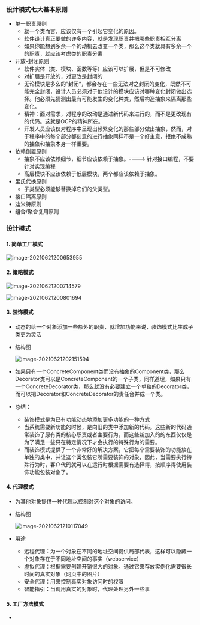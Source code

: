 ### 设计模式七大基本原则

- 单一职责原则
  - 就一个类而言，应该仅有一个引起它变化的原因。
  - 软件设计真正要做的许多内容，就是发现职责并把哪些职责相互分离
  - 如果你能想到多余一个的动机去改变一个类，那么这个类就具有多余一个的职责，就应该考虑类的职责分离
- 开放-封闭原则
  - 软件实体（类、模块、函数等等）应该可以扩展，但是不可修改
  - 对扩展是开放的，对更改是封闭的
  - 无论模块是多么的”封闭“，都会存在一些无法对之封闭的变化，既然不可能完全封闭，设计人员必须对于他设计的模块应该对哪种变化封闭做出选择。他必须先猜测出最有可能发生的变化种类，然后构造抽象来隔离那些变化。
  - 精神：面对需求，对程序的改动是通过新代码来进行的，而不是更改现有的代码。这就是OCP的精神所在。
  - 开发人员应该仅对程序中呈现出频繁变化的那些部分做出抽象，然而，对于程序中的每个部分都刻意的进行抽象同样不是一个好主意，拒绝不成熟的抽象和抽象本身一样重要。
- 依赖倒置原则
  - 抽象不应该依赖细节，细节应该依赖于抽象。----> 针对接口编程，不要针对实现编程
  - 高层模块不应该依赖于低层模块，两个都应该依赖于抽象。
- 里氏代换原则
  - 子类型必须能够替换掉它们的父类型。
- 接口隔离原则
- 迪米特原则
- 组合/聚合复用原则

### 设计模式

#### 1. 简单工厂模式

![image-20210621200653955](C:\Users\killa\AppData\Roaming\Typora\typora-user-images\image-20210621200653955.png)

#### 2. 策略模式

![image-20210621200714579](C:\Users\killa\AppData\Roaming\Typora\typora-user-images\image-20210621200714579.png)

![image-20210621200801694](C:\Users\killa\AppData\Roaming\Typora\typora-user-images\image-20210621200801694.png)

#### 3. 装饰模式

- 动态的给一个对象添加一些额外的职责，就增加功能来说，装饰模式比生成子类更为灵活

- 结构图

  ![image-20210621202151594](C:\Users\killa\AppData\Roaming\Typora\typora-user-images\image-20210621202151594.png)

- 如果只有一个ConcreteComponent类而没有抽象的Component类，那么Decorator类可以是ConcreteComponent的一个子类，同样道理，如果只有一个ConcreteDecorator类，那么就没有必要建立一个单独的Decorator类，而可以把Decorator和ConcreteDecorator的责任合并成一个类。

- 总结：

  - 装饰模式是为已有功能动态地添加更多功能的一种方式
  - 当系统需要新功能的时候，是向旧的类中添加新的代码。这些新的代码通常装饰了原有类的核心职责或者主要行为，而这些新加入的的东西仅仅是为了满足一些只在特定情况下才会执行的特殊行为的需要。
  - 而装饰模式提供了一个非常好的解决方案，它把每个需要装饰的功能放在单独的类中，并让这个类包装它所需要装饰的对象，因此，当需要执行特殊行为时，客户代码就可以在运行时根据需要有选择得，按顺序得使用装饰功能包装对象了。

#### 4. 代理模式

- 为其他对象提供一种代理以控制对这个对象的访问。

- 结构图

  ![image-20210621210117049](C:\Users\killa\AppData\Roaming\Typora\typora-user-images\image-20210621210117049.png)

- 用途

  - 远程代理：为一个对象在不同的地址空间提供局部代表，这样可以隐藏一个对象存在于不同地址空间的事实（webservice）
  - 虚拟代理：根据需要创建开销很大的对象。通过它来存放实例化需要很长时间的真实对象（网页中的图片）
  - 安全代理：用来控制真实对象访问时的权限
  - 智能指引：当调用真实的对象时，代理处理另外一些事

#### 5. 工厂方法模式

- 


